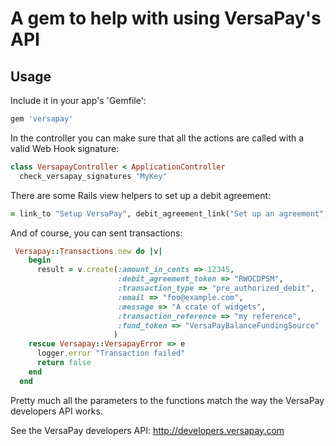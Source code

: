 # A gem to help with using VersaPay's API

## Usage

Include it in your app's 'Gemfile':

```Ruby
gem 'versapay'
```

In the controller you can make sure that all the actions are called with a valid Web Hook signature:

```Ruby
class VersapayController < ApplicationController
  check_versapay_signatures "MyKey"
```

There are some Rails view helpers to set up a debit agreement:

```Ruby
= link_to "Setup VersaPay", debit_agreement_link("Set up an agreement", { :reference => @reference, :pref => "ba" })
```

And of course, you can sent transactions:

```Ruby
 Versapay::Transactions.new do |v|
    begin
      result = v.create(:amount_in_cents => 12345,
                        :debit_agreement_token => "RWOCDPSM",
                        :transaction_type => "pre_authorized_debit",
                        :email => "foo@example.com",
                        :message => "A crate of widgets",
                        :transaction_reference => "my reference",
                        :fund_token => "VersaPayBalanceFundingSource"
                       )
    rescue Versapay::VersapayError => e
      logger.error "Transaction failed"
      return false
    end
  end
```

Pretty much all the parameters to the functions match the way the VersaPay developers API works.

See the VersaPay developers API: http://developers.versapay.com
